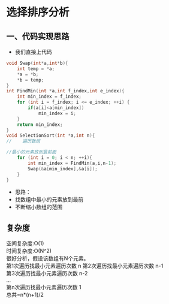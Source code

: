 # 选择排序分析
## 一、代码实现思路
- 我们直接上代码
```c++
void Swap(int*a,int*b){
    int temp = *a;
    *a = *b;
    *b = temp;
}
int FindMin(int *a,int f_index,int e_index){
    int min_index = f_index;
    for (int i = f_index; i <= e_index; ++i) {
        if(a[i]<a[min_index])
            min_index = i;
    }
    return min_index;
}
void SelectionSort(int *a,int n){
//    遍历数组

//最小的元素放到最前面
    for (int i = 0; i < n; ++i){
        int min_index = FindMin(a,i,n-1);
        Swap(&a[min_index],&a[i]);
    }
}
```
- 思路：
- 找数组中最小的元素放到最前
- 不断缩小数组的范围
## 复杂度
空间复杂度:O(1)  
时间复杂度:O(N^2)  
很好分析，假设该数组有N个元素。  
第1次遍历找最小元素遍历次数 n
第2次遍历找最小元素遍历次数 n-1  
第3次遍历找最小元素遍历次数 n-2  
...  
第n次遍历找最小元素遍历次数 1  
总共=n*(n+1)/2



